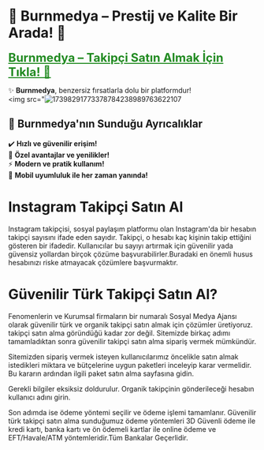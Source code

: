 # 👑 Burnmedya – Prestij ve Kalite Bir Arada! 🌟  

<a href="https://burnmedya.com/" title="Takipçi Satın Al" style="color: #228b22; font-size: 24px; font-weight: bold;">Burnmedya – Takipçi Satın Almak İçin Tıkla! 🌟</a>  

✨ **Burnmedya**, benzersiz fırsatlarla dolu bir platformdur!    
<img src="![17398291773378784238989763622107](https://github.com/user-attachments/assets/d34f3584-a18a-4f49-b87e-696a16448380)
## 🎯 Burnmedya'nın Sunduğu Ayrıcalıklar  
✔️ **Hızlı ve güvenilir erişim!**  
🎁 **Özel avantajlar ve yenilikler!**  
⚡ **Modern ve pratik kullanım!**  
📱 **Mobil uyumluluk ile her zaman yanında!**  
# Instagram Takipçi Satın Al
Instagram takipçisi, sosyal paylaşım platformu olan Instagram'da bir hesabın takipçi sayısını ifade eden sayıdır. Takipçi, o hesabı kaç kişinin takip ettiğini gösteren bir ifadedir. Kullanıcılar bu sayıyı artırmak için güvenilir yada güvensiz yollardan birçok çözüme başvurabilirler.Buradaki en önemli husus hesabınızı riske atmayacak çözümlere başvurmaktır. 
# Güvenilir Türk Takipçi Satın Al?
Fenomenlerin ve Kurumsal firmaların bir numaralı Sosyal Medya Ajansı olarak güvenilir türk ve organik takipçi satın almak için çözümler üretiyoruz. takipçi satın alma göründüğü kadar zor değil. Sitemizde birkaç adımı tamamladıktan sonra güvenilir takipçi satın alma sipariş vermek mümkündür.

Sitemizden sipariş vermek isteyen kullanıcılarımız öncelikle satın almak istedikleri miktara ve bütçelerine uygun paketleri inceleyip karar vermelidir.
Bu kararın ardından ilgili paket satın alma sayfasına gidin.

Gerekli bilgiler eksiksiz doldurulur. Organik takipçinin gönderileceği hesabın kullanıcı adını girin.

Son adımda ise ödeme yöntemi seçilir ve ödeme işlemi tamamlanır. Güvenilir türk takipçi satın alma sunduğumuz ödeme yöntemleri 3D Güvenli ödeme ile kredi kartı, banka kartı ve ön ödemeli kartlar ile online ödeme ve EFT/Havale/ATM yöntemleridir.Tüm Bankalar Geçerlidir.
